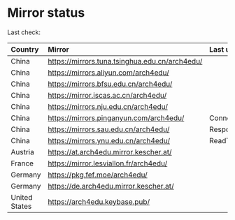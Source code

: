 <script src="./time.js"></script>
# Mirror status
Last check: <script type="text/javascript">localize(1670869540.6707473);</script>

|Country|Mirror|Last update|
|:------|:-----|:----------|
|China|https://mirrors.tuna.tsinghua.edu.cn/arch4edu/|<script type="text/javascript">localize(1670826887);</script>|
|China|https://mirrors.aliyun.com/arch4edu/|<script type="text/javascript">localize(1670783563);</script>|
|China|https://mirrors.bfsu.edu.cn/arch4edu/|<script type="text/javascript">localize(1670826887);</script>|
|China|https://mirror.iscas.ac.cn/arch4edu/|<script type="text/javascript">localize(1670826887);</script>|
|China|https://mirrors.nju.edu.cn/arch4edu/|<script type="text/javascript">localize(1670826887);</script>|
|China|https://mirrors.pinganyun.com/arch4edu/|ConnectTimeout|
|China|https://mirrors.sau.edu.cn/arch4edu/|Response 500|
|China|https://mirrors.ynu.edu.cn/arch4edu/|ReadTimeout|
|Austria|https://at.arch4edu.mirror.kescher.at/|<script type="text/javascript">localize(1670826887);</script>|
|France|https://mirror.lesviallon.fr/arch4edu/|<script type="text/javascript">localize(1670826887);</script>|
|Germany|https://pkg.fef.moe/arch4edu/|<script type="text/javascript">localize(1670826887);</script>|
|Germany|https://de.arch4edu.mirror.kescher.at/|<script type="text/javascript">localize(1670826887);</script>|
|United States|https://arch4edu.keybase.pub/|<script type="text/javascript">localize(1670826887);</script>|

<script src="./tablefilter/tablefilter.js"></script>
<script src="./table.js"></script>